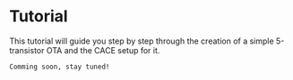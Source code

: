 # Tutorial

This tutorial will guide you step by step through the creation of a simple 5-transistor OTA and the CACE setup for it.

```{note}
Comming soon, stay tuned!
```
